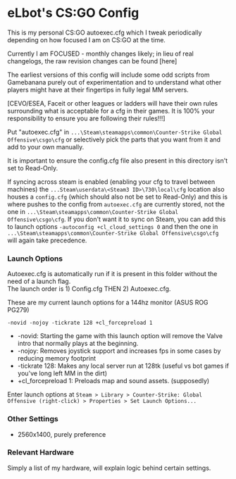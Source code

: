 # eLbot's CS:GO Config

This is my personal CS:GO autoexec.cfg which I tweak periodically depending on how focused I am on CS:GO at the time.

Currently I am FOCUSED - monthly changes likely; in lieu of real changelogs, the raw revision changes can be found [here]

The earliest versions of this config will include some odd scripts from Gamebanana purely out of experimentation and to understand what other players might have at their fingertips in fully legal MM servers.

[CEVO/ESEA, Faceit or other leagues or ladders will have their own rules surrounding what is acceptable for a cfg in their games.  It is 100% your responsibility to ensure you are following their rules!!!]

Put "autoexec.cfg" in `...\Steam\steamapps\common\Counter-Strike Global Offensive\csgo\cfg` or selectively pick the parts that you want from it and add to your own manually.

It is important to ensure the config.cfg file also present in this directory isn't set to Read-Only.  

If syncing across steam is enabled (enabling your cfg to travel between machines) the `...Steam\userdata\<Steam3 ID>\730\local\cfg` location also houses a `config.cfg` (which should also not be set to Read-Only) and this is where pushes to the config from `autoexec.cfg` are currently stored, not the one in `...\Steam\steamapps\common\Counter-Strike Global Offensive\csgo\cfg`. If you don't want it to sync on Steam, you can add this to launch options `-autoconfig +cl_cloud_settings 0` and then the one in `...\Steam\steamapps\common\Counter-Strike Global Offensive\csgo\cfg` will again take precedence. 

### Launch Options

Autoexec.cfg is automatically run if it is present in this folder without the need of a launch flag.  
The launch order is 1) Config.cfg THEN 2) Autoexec.cfg. 

These are my current launch options for a 144hz monitor (ASUS ROG PG279)

	-novid -nojoy -tickrate 128 +cl_forcepreload 1
	
+ -novid: Starting the game with this launch option will remove the Valve intro that normally plays at the beginning.
+ -nojoy: Removes joystick support and increases fps in some cases by reducing memory footprint
+ -tickrate 128: Makes any local server run at 128tk (useful vs bot games if you've long left MM in the dirt)
+ +cl_forcepreload 1: Preloads map and sound assets. (supposedly)

Enter launch options at `Steam > Library > Counter-Strike: Global Offensive (right-click) > Properties > Set Launch Options...`

### Other Settings
+ 2560x1400, purely preference

### Relevant Hardware
Simply a list of my hardware, will explain logic behind certain settings.
